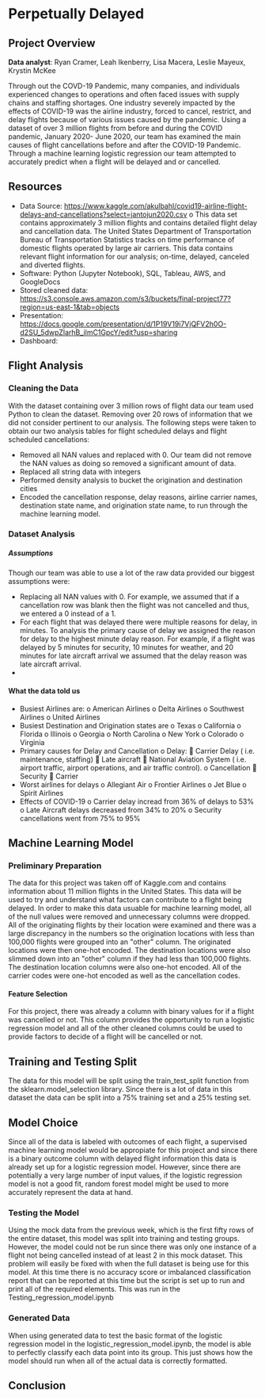 # Perpetually Delayed
## Project Overview
**Data analyst**: Ryan Cramer, Leah Ikenberry, Lisa Macera, Leslie Mayeux, Krystin McKee

Through out the COVD-19 Pandemic, many companies, and individuals experienced changes to operations and often faced issues with supply chains and staffing shortages. One industry severely impacted by the effects of COVID-19 was the airline industry, forced to cancel, restrict, and delay flights because of various issues caused by the pandemic. Using a dataset of over 3 million flights from before and during the COVID pandemic, January 2020- June 2020, our team has examined the main causes of flight cancellations before and after the COVID-19 Pandemic. Through a machine learning logistic regression our team attempted to accurately predict when a flight will be delayed and or cancelled.

## Resources

-	Data Source: https://www.kaggle.com/akulbahl/covid19-airline-flight-delays-and-cancellations?select=jantojun2020.csv 
o	This data set contains approximately 3 million flights and contains detailed flight delay and cancellation data. The United States Department of Transportation Bureau of Transportation Statistics tracks on time performance of domestic flights operated by large air carriers. This data contains relevant flight information for our analysis; on-time, delayed, canceled and diverted flights.
-	Software: Python (Jupyter Notebook), SQL, Tableau, AWS, and GoogleDocs
-	Stored cleaned data: https://s3.console.aws.amazon.com/s3/buckets/final-project77?region=us-east-1&tab=objects 
-	Presentation: https://docs.google.com/presentation/d/1P19V19i7VjQFV2h0O-d2SU_5dwpZlarhB_ilmC1GpcY/edit?usp=sharing 
-	Dashboard: 

## Flight Analysis

### Cleaning the Data

With the dataset containing over 3 million rows of flight data our team used Python to clean the dataset. Removing over 20 rows of information that we did not consider pertinent to our analysis. The following steps were taken to obtain our two analysis tables for flight scheduled delays and flight scheduled cancellations:
-	Removed all NAN values and replaced with 0. Our team did not remove the NAN values as doing so removed a significant amount of data.
-	Replaced all string data with integers
-	Performed density analysis to bucket the origination and destination cities
-	Encoded the cancellation response, delay reasons, airline carrier names, destination state name, and origination state name, to run through the machine learning model.

### Dataset Analysis

##### Assumptions

Though our team was able to use a lot of the raw data provided our biggest assumptions were:
-	Replacing all NAN values with 0. For example, we assumed that if a cancellation row was blank then the flight was not cancelled and thus, we entered a 0 instead of a 1.
-	For each flight that was delayed there were multiple reasons for delay, in minutes. To analysis the primary cause of delay we assigned the reason for delay to the highest minute delay reason. For example, if a flight was delayed by 5 minutes for security, 10 minutes for weather, and 20 minutes for late aircraft arrival we assumed that the delay reason was late aircraft arrival.
-
#### What the data told us

-	Busiest Airlines are:
o	American Airlines
o	Delta Airlines
o	Southwest Airlines
o	United Airlines
-	Busiest Destination and Origination states are
o	Texas 
o	California 
o	Florida 
o	Illinois 
o	Georgia 
o	North Carolina 
o	New York 
o	Colorado 
o	Virginia 
-	Primary causes for Delay and Cancellation
o	Delay:
	Carrier Delay ( i.e. maintenance, staffing)
	Late aircraft
	National Aviation System ( i.e. airport traffic, airport operations, and air traffic control).
o	Cancellation
	Security
	Carrier
-	Worst airlines for delays 
o	Allegiant Air
o	Frontier Airlines
o	Jet Blue
o	Spirit Airlines
-	Effects of COVID-19
o	Carrier delay incread from 36% of delays to 53%
o	Late Aircraft delays decreased from 34% to 20%
o	Security cancellations went from 75% to 95%

## Machine Learning Model

### Preliminary Preparation

The data for this project was taken off of Kaggle.com and contains information about 11 million flights in the United States. This data will be used to try and understand what factors can contribute to a flight being delayed. In order to make this data usuable for machine learning model, all of the null values were removed and unnecessary columns were dropped. All of the originating flights by their location were examined and there was a large discrepancy in the numbers so the origination locations with less than 100,000 flights were grouped into an "other" column. The originated locations were then one-hot encoded. The destination locations were also slimmed down into an "other" column if they had less than 100,000 flights. The destination location columns were also one-hot encoded. All of the carrier codes were one-hot encoded as well as the cancellation codes.

#### Feature Selection

For this project, there was already a column with binary values for if a flight was cancelled or not. This column provides the opportunity to run a logistic regression model and all of the other cleaned columns could be used to provide factors to decide of a flight will be cancelled or not.  

## Training and Testing Split

The data for this model will be split using the train_test_split function from the sklearn.model_selection library. Since there is a lot of data in this dataset the data can be split into a 75% training set and a 25% testing set.

## Model Choice

Since all of the data is labeled with outcomes of each flight, a supervised machine learning model would be appropiate for this project and since there is a binary outcome column with delayed flight information this data is already set up for a logistic regression model. However, since there are potentially a very large number of input values, if the logistic regression model is not a good fit, random forest model might be used to more accurately represent the data at hand.

### Testing the Model

Using the mock data from the previous week, which is the first fifty rows of the entire dataset, this model was split into training and testing groups. However, the model could not be run since there was only one instance of a flight not being cancelled instead of at least 2 in this mock dataset. This problem will easily be fixed with when the full dataset is being use for this model. At this time there is no accuracy score or imbalanced classification report that can be reported at this time but the script is set up to run and print all of the required elements. This was run in the Testing_regression_model.ipynb

### Generated Data

When using generated data to test the basic format of the logistic regression model in the logistic_regression_model.ipynb, the model is able to perfectly classify each data point into its group. This just shows how the model should run when all of the actual data is correctly formatted.

## Conclusion

